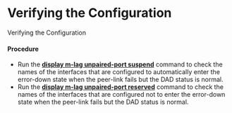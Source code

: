 Verifying the Configuration
===========================

Verifying the Configuration

#### Procedure

* Run the [**display m-lag unpaired-port suspend**](cmdqueryname=display+m-lag+unpaired-port+suspend) command to check the names of the interfaces that are configured to automatically enter the error-down state when the peer-link fails but the DAD status is normal.
* Run the [**display m-lag unpaired-port reserved**](cmdqueryname=display+m-lag+unpaired-port+reserved) command to check the names of the interfaces that are configured not to enter the error-down state when the peer-link fails but the DAD status is normal.